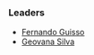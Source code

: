 ### Leaders
* [Fernando Guisso](mailto:fernando.guisso@owasp.org)
* [Geovana Silva](mailto:geovana.melo@owasp.org)

